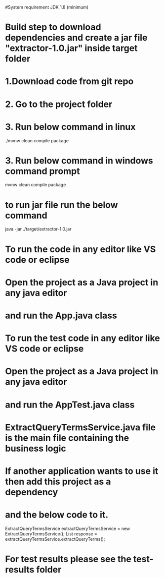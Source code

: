 #System requirement
JDK 1.8 (minimum)

# Build step to download dependencies and create a jar file "extractor-1.0.jar" inside target folder
# 1.Download code from git repo
# 2. Go to the project folder
# 3. Run below command in linux
./mvnw clean compile package
# 3. Run below command in windows command prompt
mvnw clean compile package

# to run jar file run the below command
java -jar ./target/extractor-1.0.jar

# To run the code in any editor like VS code or eclipse
# Open the project as a Java project in any java editor
# and run the App.java class

# To run the test code in any editor like VS code or eclipse
# Open the project as a Java project in any java editor
# and run the AppTest.java class

# ExtractQueryTermsService.java file is the main file containing the business logic
# If another application wants to use it then add this project as a dependency
# and the below code to it.
ExtractQueryTermsService extractQueryTermsService = new ExtractQueryTermsService();
List<Response> response = extractQueryTermsService.extractQueryTerms();

# For test results please see the test-results folder
